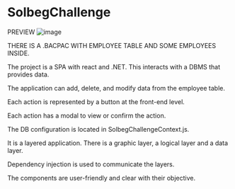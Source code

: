 
# SolbegChallenge

PREVIEW
![image](https://github.com/user-attachments/assets/c91abe7e-1613-4b23-b1e2-97b56d599a14)

THERE IS A .BACPAC WITH EMPLOYEE TABLE AND SOME EMPLOYEES INSIDE.

The project is a SPA with react and .NET. This interacts with a DBMS that provides data.

The application can add, delete, and modify data from the employee table.

Each action is represented by a button at the front-end level.

Each action has a modal to view or confirm the action.

The DB configuration is located in SolbegChallengeContext.js.

It is a layered application. There is a graphic layer, a logical layer and a data layer.

Dependency injection is used to communicate the layers.

The components are user-friendly and clear with their objective.
